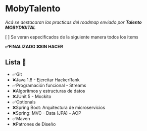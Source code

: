 # MobyTalento
_Acá se destacaran las practicas del roadmap enviado por <b>Talento MOBYDIGITAL</b>_ <br>

[ ] Se veran especificados de la siguiente manera todos los items <br>
 
<b>✅FINALIZADO ❌SIN HACER</b> 
## Lista 🚀 
* ✅Git
* ❌Java 1.8 - Ejercitar HackerRank
* ✅Programación funcional - Streams
* ❌Algoritmos y estructuras de datos
* ❌JUnit 5 - Mockito
* ✅Optionals
* ❌Spring Boot: Arquitectura de microservicios
* ❌Spring: MVC - Data (JPA) - AOP
* ✅Maven
* ❌Patrones de Diseño
